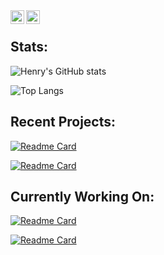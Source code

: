 <a href="https://www.discordapp.com/users/709047772711485463">
  <img align="left" alt="Henry's Discord" width="22px" src="https://raw.githubusercontent.com/peterthehan/peterthehan/master/assets/discord.svg" />
</a>
<a href="https://www.youtube.com/channel/UC0ZCat9S6KoR7dAiIezBfhg">
  <img align="left" alt="Henry's YouTube" width="22px" src="https://raw.githubusercontent.com/peterthehan/peterthehan/master/assets/youtube.svg" />
</a>

<br>

## Stats:
![Henry's GitHub stats](https://readme-stats-eight-rho.vercel.app//api?username=lizard-heart&layout=compact&show_icons=true&theme=midnight-purple)

![Top Langs](https://readme-stats-eight-rho.vercel.app/api/top-langs/?username=lizard-heart&layout=compact&theme=midnight-purple)

## Recent Projects:
[![Readme Card](https://readme-stats-eight-rho.vercel.app/api/pin/?username=lizard-heart&repo=collatz-ratios&theme=midnight-purple)](https://github.com/lizard-heart/collatz-ratios)

[![Readme Card](https://readme-stats-eight-rho.vercel.app/api/pin/?username=lizard-heart&repo=omni-focus-start-toggl-timer&theme=midnight-purple)](https://github.com/lizard-heart/omni-focus-start-toggl-timer)

## Currently Working On:
[![Readme Card](https://readme-stats-eight-rho.vercel.app/api/pin/?username=lizard-heart&repo=VideoFeed&theme=midnight-purple)](https://github.com/lizard-heart/VideoFeed)

[![Readme Card](https://readme-stats-eight-rho.vercel.app/api/pin/?username=lizard-heart&repo=hub&theme=midnight-purple)](https://github.com/lizard-heart/hub)
